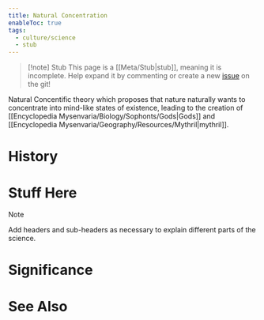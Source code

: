 ```yaml
---
title: Natural Concentration
enableToc: true
tags:
  - culture/science
  - stub
---
```


> [!note] Stub
> This page is a [[Meta/Stub|stub]], meaning it is incomplete. Help expand it by commenting or create a new [issue](https://github.com/RagtimeGal/quartz--encyclopedia-mysenvaria/issues/new/choose) on the git!


Natural Conce[](Meta/Stubs.md)ntific theory which proposes that nature naturally wants to concentrate into mind-like states of existence, leading to the creation of [[Encyclopedia Mysenvaria/Biology/Sophonts/Gods|Gods]] and [[Encyclopedia Mysenvaria/Geography/Resources/Mythril|mythril]].
# History

# Stuff Here

> [!note]
> Add headers and sub-headers as necessary to explain different parts of the science.
# Significance

# See Also